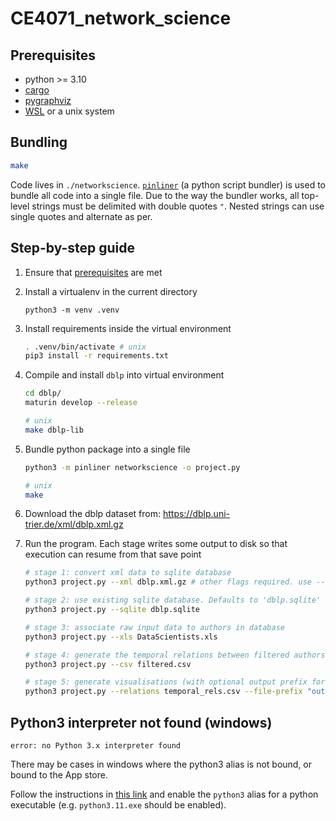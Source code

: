 # CE4071_network_science

## Prerequisites
- python >= 3.10
- [cargo](https://rustup.rs)
- [pygraphviz](https://pygraphviz.github.io/documentation/stable/install.html)
- [WSL](https://learn.microsoft.com/en-us/windows/wsl/install) or a unix system

## Bundling
```sh
make
```

Code lives in `./networkscience`.
[`pinliner`](https://github.com/Akrog/pinliner) (a python script bundler) is used to bundle all code into a single file.
Due to the way the bundler works, all top-level strings must be delimited with double quotes `"`. Nested strings can use single quotes and alternate as per.

## Step-by-step guide
1. Ensure that [prerequisites](#prerequisites) are met
2. Install a virtualenv in the current directory
    ```
    python3 -m venv .venv
    ```

3. Install requirements inside the virtual environment
    ```sh
    . .venv/bin/activate # unix
    pip3 install -r requirements.txt
    ```

4. Compile and install `dblp` into virtual environment
    ```sh
    cd dblp/
    maturin develop --release

    # unix
    make dblp-lib
    ```

5. Bundle python package into a single file
    ```sh
    python3 -m pinliner networkscience -o project.py

    # unix
    make
    ```

6. Download the dblp dataset from: https://dblp.uni-trier.de/xml/dblp.xml.gz
7. Run the program. Each stage writes some output to disk so that execution can resume from that save point
    ```sh
    # stage 1: convert xml data to sqlite database
    python3 project.py --xml dblp.xml.gz # other flags required. use --help

    # stage 2: use existing sqlite database. Defaults to 'dblp.sqlite' if not set
    python3 project.py --sqlite dblp.sqlite

    # stage 3: associate raw input data to authors in database
    python3 project.py --xls DataScientists.xls

    # stage 4: generate the temporal relations between filtered authors (this takes a while)
    python3 project.py --csv filtered.csv

    # stage 5: generate visualisations (with optional output prefix for all generated files)
    python3 project.py --relations temporal_rels.csv --file-prefix "output/run_1"
    ```

## Python3 interpreter not found (windows)
```
error: no Python 3.x interpreter found
```

There may be cases in windows where the python3 alias is not bound, or bound to the App store.

Follow the instructions in [this link](https://stackoverflow.com/questions/58754860/cmd-opens-windows-store-when-i-type-python) and enable the `python3` alias for a python executable (e.g. `python3.11.exe` should be enabled).

